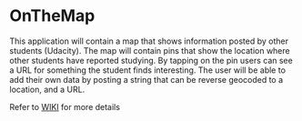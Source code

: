 # OnTheMap
This application will contain a map that shows information posted by other students (Udacity). 
The map will contain pins that show the location where other students have reported studying. 
By tapping on the pin users can see a URL for something the student finds interesting. 
The user will be able to add their own data by posting a string that can be reverse geocoded to a location, and a URL.

Refer to [WIKI](../../wiki) for more details
